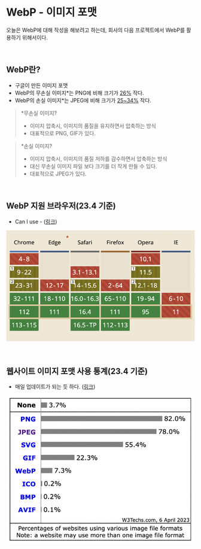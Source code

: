 # WebP - 이미지 포맷

오늘은 WebP에 대해 작성을 해보려고 하는데, 회사의 다음 프로젝트에서 WebP를 활용하기 위해서이다.

<br>

## WebP란?
- 구글이 만든 이미지 포맷
- WebP의 무손실 이미지*는 PNG에 비해 크기가 [26%](https://developers.google.com/speed/webp/docs/webp_lossless_alpha_study?hl=ko#results) 작다.
- WebP의 손실 이미지*는 JPEG에 비해 크기가 [25~34%](https://developers.google.com/speed/webp/docs/webp_study?hl=ko) 작다.

> *무손실 이미지?
> - 이미지 압축시, 이미지의 품질을 유지하면서 압축하는 방식
> - 대표적으로 PNG, GIF가 있다.

> *손실 이미지?
> - 이미지 압축시, 이미지의 품질 저하를 감수하면서 압축하는 방식
> - 대신 무손실 이미지 파일 보다 크기를 더 작게 만들 수 있다.
> - 대표적으로 JPEG가 있다.

<br>

## WebP 지원 브라우저(23.4 기준)

- Can I use - ([링크](https://caniuse.com/webp))

![WebP 지원 브라우저](/assets/2023/web/webp.png)

<br>

## 웹사이트 이미지 포맷 사용 통계(23.4 기준)

- 매일 업데이트가 되는 듯 하다. ([링크](https://w3techs.com/technologies/overview/image_format))

![웹사이트 이미지 포맷 사용 통계](/assets/2023/web/webp2.png)
